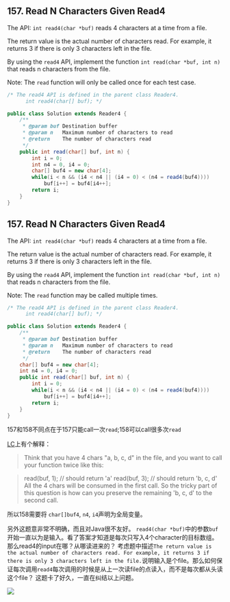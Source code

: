 ## 157. Read N Characters Given Read4
The API: ```int read4(char *buf)``` reads 4 characters at a time from a file.

The return value is the actual number of characters read. For example, it returns 3 if there is only 3 characters left in the file.

By using the ```read4``` API, implement the function ```int read(char *buf, int n)``` that reads n characters from the file.

Note:
The ```read``` function will only be called once for each test case.

```java
/* The read4 API is defined in the parent class Reader4.
      int read4(char[] buf); */

public class Solution extends Reader4 {
    /**
     * @param buf Destination buffer
     * @param n   Maximum number of characters to read
     * @return    The number of characters read
     */
    public int read(char[] buf, int n) {
        int i = 0;
        int n4 = 0, i4 = 0;
        char[] buf4 = new char[4];
        while(i < n && (i4 < n4 || (i4 = 0) < (n4 = read4(buf4))))
            buf[i++] = buf4[i4++];
        return i;
    }
}
```
## 157. Read N Characters Given Read4
The API: ```int read4(char *buf)``` reads 4 characters at a time from a file.

The return value is the actual number of characters read. For example, it returns 3 if there is only 3 characters left in the file.

By using the ```read4``` API, implement the function ```int read(char *buf, int n)``` that reads n characters from the file.

Note:
The ```read``` function may be called multiple times.
```java
/* The read4 API is defined in the parent class Reader4.
      int read4(char[] buf); */

public class Solution extends Reader4 {
    /**
     * @param buf Destination buffer
     * @param n   Maximum number of characters to read
     * @return    The number of characters read
     */
    char[] buf4 = new char[4];
    int n4 = 0, i4 = 0;
    public int read(char[] buf, int n) {
        int i = 0;
        while(i < n && (i4 < n4 || (i4 = 0) < (n4 = read4(buf4))))
            buf[i++] = buf4[i4++];
        return i;
    }
}
```

157和158不同点在于157只能call一次```read```;158可以call很多次```read```

[LC](https://discuss.leetcode.com/topic/36179/what-is-the-difference-between-call-once-and-call-multiple-times/6)上有个解释：

>Think that you have 4 chars "a, b, c, d" in the file, and you want to call your function twice like this:

>read(buf, 1); // should return 'a'
>read(buf, 3); // should return 'b, c, d'
>All the 4 chars will be consumed in the first call. So the tricky part of this question is how can you preserve the remaining 'b,
c, d' to the second call.

所以158需要将 ```char[]buf4```, ```n4```, ```i4```声明为全局变量。

另外这题意非常不明确，而且对Java很不友好。 ```read4(char *buf)```中的参数```buf```开始一直以为是输入。看了答案才知道是每次只写入4个character的目标数组。那么read4的input在哪？从哪读进来的？
考虑题中描述```The return value is the actual number of characters read. For example, it returns 3 if there is only 3 characters left in the file.```说明输入是个file。那么如何保证每次调用```read4```每次调用的时候是从上一次读file的点读入，而不是每次都从头读这个file？
这题卡了好久，一直在纠结以上问题。

![](http://imgs21.iaweg.com/pic/HTTP2kyLncuaGpmaWxlLmNuL2RvYy8yMDE2MDEvMTc5MTQxM2NkMTNiNGQ5M2FlNzBhZTIyZTQ4N2I1YTguanBn.jpg)
